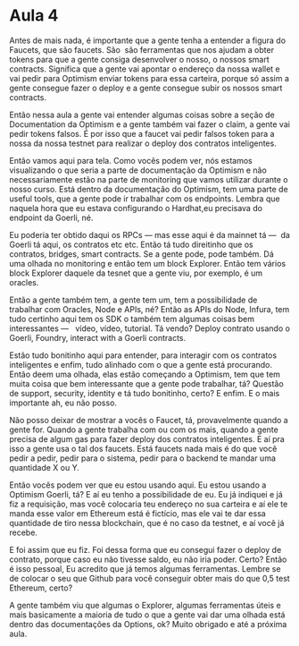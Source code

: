 # Aula 4

Antes de mais nada, é importante que a gente tenha a entender a figura do Faucets, que são faucets. São  são ferramentas que nos ajudam a obter tokens para que a gente consiga desenvolver o nosso, o nossos smart contracts. Significa que a gente vai apontar o endereço da nossa wallet e vai pedir para Optimism enviar tokens para essa carteira, porque só assim a gente consegue fazer o deploy e a gente consegue subir os nossos smart contracts.

Então nessa aula a gente vai entender algumas coisas sobre a seção de Documentation da Optimism e a gente também vai fazer o claim, a gente vai pedir tokens falsos. É por isso que a faucet vai pedir falsos token para a nossa da nossa testnet para realizar o deploy dos contratos inteligentes.

Então vamos aqui para tela. Como vocês podem ver, nós estamos visualizando o que seria a parte de documentação da Optimism e não necessariamente estão na parte de monitoring que vamos utilizar durante o nosso curso. Está dentro da documentação do Optimism, tem uma parte de useful tools, que a gente pode ir trabalhar com os endpoints. Lembra que naquela hora que eu estava configurando o Hardhat,eu precisava do endpoint da Goerli, né.

Eu poderia ter obtido daqui os RPCs — mas esse aqui é da mainnet tá —  da Goerli tá aqui, os contratos etc etc. Então tá tudo direitinho que os contratos, bridges, smart contracts. Se a gente pode, pode também. Dá uma olhada no monitoring e então tem um block Explorer. Então tem vários block Explorer daquele da tesnet que a gente viu, por exemplo, é um oracles.

Então a gente também tem, a gente tem um, tem a possibilidade de trabalhar com Oracles, Node e APIs, né? Então as APIs do Node, Infura, tem tudo certinho aqui tem os SDK o também tem algumas coisas bem interessantes —   vídeo, vídeo, tutorial. Tá vendo? Deploy contrato usando o Goerli, Foundry, interact with a Goerli contracts.

Estão tudo bonitinho aqui para entender, para interagir com os contratos inteligentes e enfim, tudo alinhado com o que a gente está procurando. Então deem uma olhada, elas estão começando a Optimism, tem que tem muita coisa que bem interessante que a gente pode trabalhar, tá? Questão de support, security, identity e tá tudo bonitinho, certo? E enfim. E o mais importante ah, eu não posso.

Não posso deixar de mostrar a vocês o Faucet, tá, provavelmente quando a gente for. Quando a gente trabalha com ou com os mais, quando a gente precisa de algum gas para fazer deploy dos contratos inteligentes. E aí pra isso a gente usa o tal dos faucets. Está faucets nada mais é do que você pedir a pedir, pedir para o sistema, pedir para o backend te mandar uma quantidade X ou Y.

Então vocês podem ver que eu estou usando aqui. Eu estou usando a Optimism Goerli, tá? E aí eu tenho a possibilidade de eu. Eu já indiquei e já fiz a requisição, mas você colocaria teu endereço no sua carteira e aí ele te manda esse valor em Ethereum está é fictício, mas ele vai te dar essa quantidade de tiro nessa blockchain, que é no caso da testnet, e aí você já recebe.

E foi assim que eu fiz. Foi dessa forma que eu consegui fazer o deploy de contrato, porque caso eu não tivesse saldo, eu não iria poder. Certo? Então é isso pessoal, Eu acredito que já temos algumas ferramentas. Lembre se de colocar o seu que Github para você conseguir obter mais do que 0,5 test Ethereum, certo?

A gente também viu que algumas o Explorer, algumas ferramentas úteis e mais basicamente a maioria de tudo o que a gente vai dar uma olhada está dentro das documentações da Options, ok? Muito obrigado e até a próxima aula.